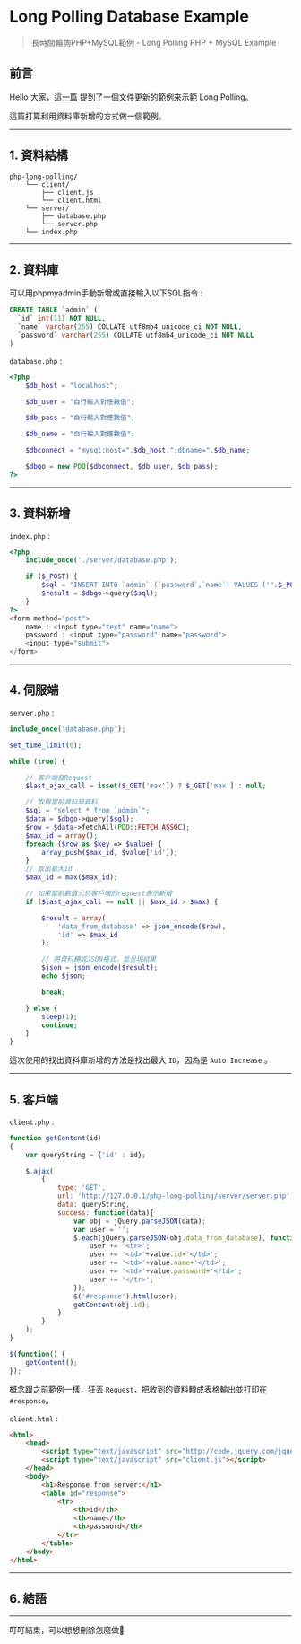 # Long Polling Database Example


> 長時間輪詢PHP+MySQL範例 - Long Polling PHP + MySQL Example

<!--more-->

## 前言

Hello 大家，[這一篇](https://jhuei.com/long-polling/) 提到了一個文件更新的範例來示範 Long Polling。

這篇打算利用資料庫新增的方式做一個範例。

---

## 1. 資料結構

```treeview
php-long-polling/
    └── client/
        ├── client.js 
        └── client.html
    └── server/
        ├── database.php 
        └── server.php
    └── index.php
```

---

## 2. 資料庫

可以用phpmyadmin手動新增或直接輸入以下SQL指令 :

```sql
CREATE TABLE `admin` (
  `id` int(11) NOT NULL,
  `name` varchar(255) COLLATE utf8mb4_unicode_ci NOT NULL,
  `password` varchar(255) COLLATE utf8mb4_unicode_ci NOT NULL
) 
```

`database.php` :

```php
<?php
    $db_host = "localhost";

    $db_user = "自行輸入對應數值";

    $db_pass = "自行輸入對應數值";

    $db_name = "自行輸入對應數值";

    $dbconnect = "mysql:host=".$db_host.";dbname=".$db_name;

    $dbgo = new PDO($dbconnect, $db_user, $db_pass);
?>
```

---

## 3. 資料新增

`index.php` :

```php
<?php 
    include_once('./server/database.php');

    if ($_POST) {
        $sql = "INSERT INTO `admin` (`password`,`name`) VALUES ('".$_POST['name']."','".$_POST['password']."')";
        $result = $dbgo->query($sql);
    }
?>
<form method="post">
    name : <input type="text" name="name">
    password : <input type="password" name="password">
    <input type="submit">
</form>
```

---

## 4. 伺服端

`server.php` :

```php
include_once('database.php');

set_time_limit(0);

while (true) {

    // 客戶端發Request
    $last_ajax_call = isset($_GET['max']) ? $_GET['max'] : null;

    // 取得當前資料庫資料
    $sql = "select * from `admin`";
    $data = $dbgo->query($sql);
    $row = $data->fetchAll(PDO::FETCH_ASSOC);
    $max_id = array();
    foreach ($row as $key => $value) {
        array_push($max_id, $value['id']);
    }
    // 取出最大id
    $max_id = max($max_id);

    // 如果當前數值大於客戶端的request表示新增
    if ($last_ajax_call == null || $max_id > $max) {

        $result = array(
            'data_from_database' => json_encode($row),
            'id' => $max_id
        );

        // 將資料轉成JSON格式，並呈現結果
        $json = json_encode($result);
        echo $json;

        break;

    } else {
        sleep(1);
        continue;
    }
}
```

這次使用的找出資料庫新增的方法是找出最大 `ID`，因為是 `Auto Increase`  。

---

## 5. 客戶端

`client.php` :

```javascript
function getContent(id)
{
    var queryString = {'id' : id};

    $.ajax(
        {
            type: 'GET',
            url: 'http://127.0.0.1/php-long-polling/server/server.php',
            data: queryString,
            success: function(data){
                var obj = jQuery.parseJSON(data);
                var user = '';
                $.each(jQuery.parseJSON(obj.data_from_database), function(key, value){
                    user += '<tr>';
                    user += '<td>'+value.id+'</td>';
                    user += '<td>'+value.name+'</td>';
                    user += '<td>'+value.password+'</td>';
                    user += '</tr>';
                });
                $('#response').html(user);
                getContent(obj.id);
            }
        }
    );
}

$(function() {
    getContent();
});
```

概念跟之前範例一樣，狂丟 `Request`，把收到的資料轉成表格輸出並打印在 `#response`。

`client.html` :

```html
<html>
    <head>
        <script type="text/javascript" src="http://code.jquery.com/jquery.min.js"></script>
        <script type="text/javascript" src="client.js"></script>
    </head>
    <body>
        <h1>Response from server:</h1>
        <table id="response">
            <tr>
                <th>id</th>
                <th>name</th>
                <th>password</th>
            </tr>
        </table>
    </body>
</html>
```

---

## 6. 結語

---

叮叮結束，可以想想刪除怎麼做🥱

